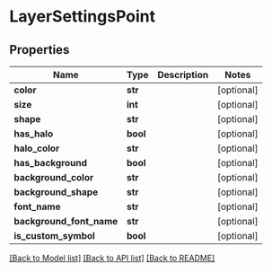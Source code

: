 # LayerSettingsPoint

## Properties
Name | Type | Description | Notes
------------ | ------------- | ------------- | -------------
**color** | **str** |  | [optional] 
**size** | **int** |  | [optional] 
**shape** | **str** |  | [optional] 
**has_halo** | **bool** |  | [optional] 
**halo_color** | **str** |  | [optional] 
**has_background** | **bool** |  | [optional] 
**background_color** | **str** |  | [optional] 
**background_shape** | **str** |  | [optional] 
**font_name** | **str** |  | [optional] 
**background_font_name** | **str** |  | [optional] 
**is_custom_symbol** | **bool** |  | [optional] 

[[Back to Model list]](../README.md#documentation-for-models) [[Back to API list]](../README.md#documentation-for-api-endpoints) [[Back to README]](../README.md)


